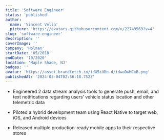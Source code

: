 ```yaml
---
title: 'Software Engineer'
status: 'published'
author:
  name: 'Vincent Vella'
  picture: 'https://avatars.githubusercontent.com/u/22749569?v=4'
slug: 'software-engineer'
description: ''
coverImage: ''
company: 'Holman'
startDate: '05/2018'
endDate: '10/2020'
location: 'Maple Shade, NJ'
badges: ''
avatar: 'https://asset.brandfetch.io/idO5iUBn-d/idwaDwMCxB.png'
publishedAt: '2024-03-04T02:56:18.752Z'
---
```


- Engineered 2 data stream analysis tools to generate push, email, and text notifications regarding users’ vehicle status location and other telemetric data

- Piloted a hybrid development team using React Native to target web, iOS, and Android devices

- Released multiple production-ready mobile apps to their respective stores